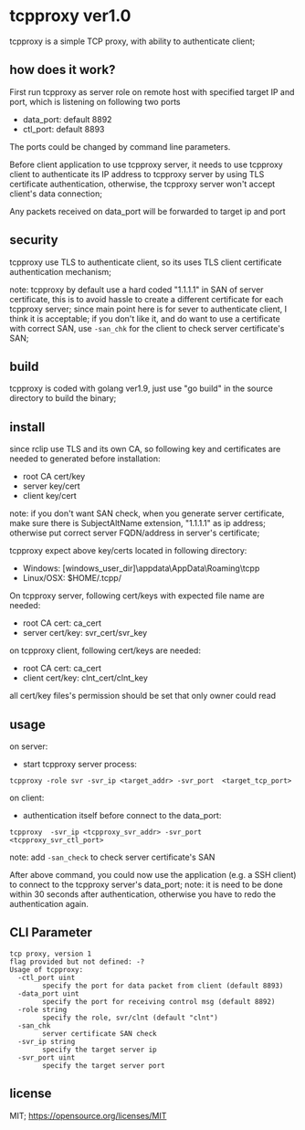 # tcpproxy ver1.0
tcpproxy is a simple TCP proxy, with ability to authenticate client;

## how does it work?
First run tcpproxy as server role on remote host with specified target IP and port, which is  listening on following two ports
* data_port: default 8892
* ctl_port: default 8893

The ports could be changed by command line parameters.

Before client application to use tcpproxy server, it needs to use tcpproxy client to authenticate its IP address to tcpproxy server by using TLS certificate authentication, otherwise, the tcpproxy server won't accept client's data connection;

Any packets received on data_port will be forwarded to target ip and port


## security

tcpproxy use TLS to authenticate client, so its uses TLS client certificate authentication mechanism; 

note: tcpproxy by default use a hard coded "1.1.1.1" in SAN of server certificate, this is to avoid hassle to create a different certificate for each tcpproxy server; since main point here is for sever to authenticate client, I think it is acceptable; if you don't like it, and do want to use a certificate with correct SAN, use `-san_chk` for the client to check server certificate's SAN;

## build
tcpproxy is coded with golang ver1.9, just use "go build" in the source directory to build the binary;


## install
since rclip use TLS and its own CA, so following key and certificates are needed to generated before installation:
* root CA cert/key
* server key/cert
* client key/cert

note: if you don't want SAN check, when you generate server certificate, make sure there is SubjectAltName extension, "1.1.1.1" as ip address; otherwise put correct server FQDN/address in server's certificate;


tcpproxy expect above key/certs located in following directory:
* Windows: [windows_user_dir]\appdata\AppData\Roaming\tcpp
* Linux/OSX: $HOME/.tcpp/


On tcpproxy server, following cert/keys with expected file name are needed:
* root CA cert: ca_cert
* server cert/key: svr_cert/svr_key


on tcpproxy client, following cert/keys are needed:
* root CA cert: ca_cert
* client cert/key: clnt_cert/clnt_key

all cert/key files's permission should be set that only owner could read


## usage
on server:
* start tcpproxy server process: 
```
tcpproxy -role svr -svr_ip <target_addr> -svr_port  <target_tcp_port>
```


on client:
* authentication itself before connect to the data_port:
```
tcpproxy  -svr_ip <tcpproxy_svr_addr> -svr_port  <tcpproxy_svr_ctl_port>
```
note: add `-san_check` to check server certificate's SAN

After above command, you could now use the application (e.g. a SSH client) to connect to the tcpproxy server's data_port;
note: it is need to be done within 30 seconds after authentication, otherwise you have to redo the authentication again.

## CLI Parameter
```
tcp proxy, version 1
flag provided but not defined: -?
Usage of tcpproxy:
  -ctl_port uint
        specify the port for data packet from client (default 8893)
  -data_port uint
        specify the port for receiving control msg (default 8892)
  -role string
        specify the role, svr/clnt (default "clnt")
  -san_chk
        server certificate SAN check
  -svr_ip string
        specify the target server ip
  -svr_port uint
        specify the target server port
```

## license
MIT; https://opensource.org/licenses/MIT
